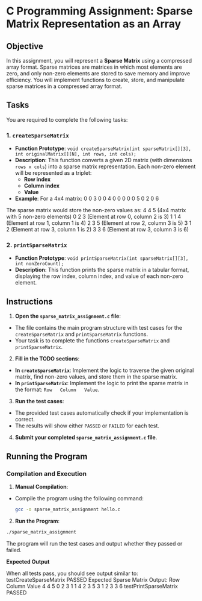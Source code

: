 # C Programming Assignment: Sparse Matrix Representation as an Array

## Objective
In this assignment, you will represent a **Sparse Matrix** using a compressed array format. Sparse matrices are matrices in which most elements are zero, and only non-zero elements are stored to save memory and improve efficiency. You will implement functions to create, store, and manipulate sparse matrices in a compressed array format.

## Tasks
You are required to complete the following tasks:

### 1. `createSparseMatrix`
- **Function Prototype**: `void createSparseMatrix(int sparseMatrix[][3], int originalMatrix[][N], int rows, int cols);`
- **Description**: This function converts a given 2D matrix (with dimensions `rows x cols`) into a sparse matrix representation. Each non-zero element will be represented as a triplet: 
  - **Row index**
  - **Column index**
  - **Value**
- **Example**: For a 4x4 matrix:
0 0 3 0
0 4 0 0
0 0 0 5
0 2 0 6

The sparse matrix would store the non-zero values as:
4 4 5      (4x4 matrix with 5 non-zero elements)
0 2 3      (Element at row 0, column 2 is 3)
1 1 4      (Element at row 1, column 1 is 4)
2 3 5      (Element at row 2, column 3 is 5)
3 1 2      (Element at row 3, column 1 is 2)
3 3 6      (Element at row 3, column 3 is 6)

### 2. `printSparseMatrix`
- **Function Prototype**: `void printSparseMatrix(int sparseMatrix[][3], int nonZeroCount);`
- **Description**: This function prints the sparse matrix in a tabular format, displaying the row index, column index, and value of each non-zero element.

## Instructions

1. **Open the `sparse_matrix_assignment.c` file**:
 - The file contains the main program structure with test cases for the `createSparseMatrix` and `printSparseMatrix` functions.
 - Your task is to complete the functions `createSparseMatrix` and `printSparseMatrix`.

2. **Fill in the TODO sections**:
 - **In `createSparseMatrix`**: Implement the logic to traverse the given original matrix, find non-zero values, and store them in the sparse matrix.
 - **In `printSparseMatrix`**: Implement the logic to print the sparse matrix in the format: `Row   Column   Value`.

3. **Run the test cases**:
 - The provided test cases automatically check if your implementation is correct.
 - The results will show either `PASSED` or `FAILED` for each test.

4. **Submit your completed `sparse_matrix_assignment.c` file**.

## Running the Program

### Compilation and Execution

1. **Manual Compilation**:
 - Compile the program using the following command:
   ```bash
   gcc -o sparse_matrix_assignment hello.c
   ```

2. **Run the Program**:
 ```bash
 ./sparse_matrix_assignment
 ```
 The program will run the test cases and output whether they passed or failed.

**Expected Output**

When all tests pass, you should see output similar to:
testCreateSparseMatrix PASSED
Expected Sparse Matrix Output:
Row    Column   Value
4      4        5
0      2        3
1      1        4
2      3        5
3      1        2
3      3        6
testPrintSparseMatrix PASSED